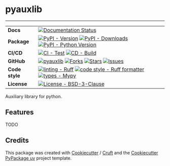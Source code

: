 # pyauxlib

----

| | |
| --- | --- |
| **Docs** | [![Documentation Status](<https://readthedocs.org/projects/pyauxlib/badge/?version=stable> 'Documentation Status')](<https://pyauxlib.readthedocs.io/en/stable/>) |
| **Package** | [![PyPI - Version](<https://img.shields.io/pypi/v/pyauxlib.svg?logo=pypi&label=PyPI&logoColor=gold>)](<https://pypi.python.org/pypi/pyauxlib>) [![PyPI - Downloads](<https://img.shields.io/pypi/dm/pyauxlib.svg?color=blue&label=Downloads&logo=pypi&logoColor=gold>)](<https://pypi.python.org/pypi/pyauxlib>) [![PyPI - Python Version](<https://img.shields.io/pypi/pyversions/pyauxlib.svg?logo=python&label=Python&logoColor=gold>)](<https://pypi.python.org/pypi/pyauxlib>) |
| **CI/CD** | [![CI - Test](<https://github.com/psolsfer/pyauxlib/actions/workflows/test-push-pr.yml/badge.svg>)](<https://github.com/psolsfer/pyauxlib/actions/workflows/test-push-pr.yml>) [![CD - Build](<https://github.com/psolsfer/pyauxlib/actions/workflows/python-publish.yml/badge.svg>)](<https://github.com/psolsfer/pyauxlib/actions/workflows/python-publish.yml>) |
| **GitHub** |  [![pyauxlib](https://img.shields.io/badge/GitHub-pyauxlib-blue.svg)](<https://github.com/psolsfer/pyauxlib>) [![Forks](https://img.shields.io/github/forks/psolsfer/pyauxlib.svg)](<https://github.com/psolsfer/pyauxlib>) [![Stars](https://img.shields.io/github/stars/psolsfer/pyauxlib.svg)](<https://github.com/psolsfer/pyauxlib>) [![Issues](https://img.shields.io/github/issues/psolsfer/pyauxlib.svg)](<https://github.com/psolsfer/pyauxlib>) |
| **Code style** | [![linting - Ruff](https://img.shields.io/endpoint?url=https://raw.githubusercontent.com/charliermarsh/ruff/main/assets/badge/v2.json)](https://github.com/astral-sh/ruff) [![code style - Ruff formatter](https://img.shields.io/badge/Ruff%20Formatter-checked-blue.svg)](https://github.com/astral-sh/ruff) [![types - Mypy](https://www.mypy-lang.org/static/mypy_badge.svg)](https://mypy-lang.org/) |
| **License** | [![License - BSD-3-Clause](<https://img.shields.io/pypi/l/pyauxlib.svg>)](<https://spdx.org/licenses/BSD-3-Clause.html>) |

Auxiliary library for python.

## Features

TODO

## Credits

This package was created with [Cookiecutter] / [Cruft] and the [Cookiecutter PyPackage uv] project template.

[Cookiecutter]: https://github.com/audreyr/cookiecutter
[Cruft]: https://github.com/cruft/cruft
[Cookiecutter PyPackage uv]: https://github.com/psolsfer/cookiecutter-pypackage-uv
